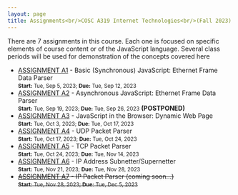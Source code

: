 ```yaml
---
layout: page
title: Assignments<br/>COSC A319 Internet Technologies<br/>(Fall 2023)
---
```


There are 7 assignments in this course. Each one is focused on specific elements of course content or
of the JavaScript language. Several class periods will be used for demonstration of the concepts covered here

* [ASSIGNMENT A1](./assignment-1) - Basic (Synchronous) JavaScript: Ethernet Frame Data Parser<br /><small><strong>Start:</strong> Tue, Sep 5, 2023; <strong>Due:</strong> Tue, Sep 12, 2023</small>
* [ASSIGNMENT A2](./assignment-2) - Asynchronous JavaScript: Ethernet Frame Data Parser<br /><small><strong>Start:</strong> Tue, Sep 19, 2023; <strong>Due:</strong> Tue, Sep 26, 2023</small> <strong>(POSTPONED)</strong>
* [ASSIGNMENT A3](./assignment-3) - JavaScript in the Browser: Dynamic Web Page<br /><small><strong>Start:</strong> Tue, Oct 3, 2023; <strong>Due:</strong> Tue, Oct 17, 2023</small>
* [ASSIGNMENT A4](./assignment-4) - UDP Packet Parser<br /><small><strong>Start:</strong> Tue, Oct 17, 2023; <strong>Due:</strong> Tue, Oct 24, 2023</small>
* [ASSIGNMENT A5](./assignment-5) - TCP Packet Parser<br /><small><strong>Start:</strong> Tue, Oct 24, 2023; <strong>Due:</strong> Tue, Nov 14, 2023</small>
* [ASSIGNMENT A6](./assignment-6) - IP Address Subnetter/Supernetter<br /><small><strong>Start:</strong> Tue, Nov 21, 2023; <strong>Due:</strong> Tue, Nov 28, 2023</small>
* ~~[ASSIGNMENT A7](./assignment-7) - IP Packet Parser (coming soon...)<br /><small><strong>Start:</strong> Tue, Nov 28, 2023; <strong>Due:</strong> Tue, Dec 5, 2023</small>~~
